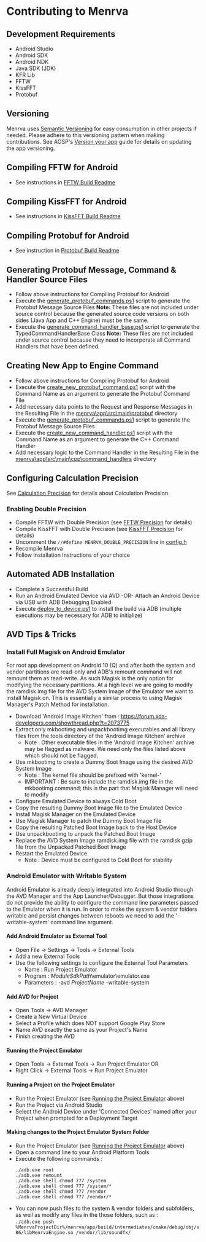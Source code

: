 # Contributing to Menrva

## Development Requirements
  - Android Studio
  - Android SDK
  - Android NDK
  - Java SDK (JDK)
  - KFR Lib
  - FFTW
  - KissFFT
  - Protobuf
  
## Versioning
Menrva uses [Semantic Versioning](https://semver.org/) for easy consumption in other projects if needed.  Please adhere to this versioning pattern when making contributions.  See AOSP's [Version your app](https://developer.android.com/studio/publish/versioning) guide for details on updating the app versioning.

## Compiling FFTW for Android
  - See instructions in [FFTW Build Readme](https://github.com/Jman420/fftw_for_android/blob/master/README.md)
  
## Compiling KissFFT for Android
  - See instructions in [KissFFT Build Readme](https://github.com/Jman420/kissfft_for_android/blob/master/README.md)

## Compiling Protobuf for Android
  - See instruction in [Protobuf Build Readme](https://github.com/Jman420/protobuf_for_android/blob/develop/README.md)
  
## Generating Protobuf Message, Command & Handler Source Files
  - Follow above instructions for Compiling Protobuf for Android
  - Execute the [generate_protobuf_commands.ps1](generate_protobuf_commands.ps1) script to generate the Protobuf Message Source Files
  **Note:** These files are not included under source control because the generated source code versions on both sides (Java App and C++ Engine) must be the same.
  - Execute the [generate_command_handler_base.ps1](generate_command_handler_base.ps1) script to generate the TypedCommandHandlerBase Class
  **Note:** These files are not included under source control because they need to incorporate all Command Handlers that have been defined.

## Creating New App to Engine Command
  - Follow above instructions for Compiling Protobuf for Android
  - Execute the [create_new_protobuf_command.ps1](create_new_protobuf_command.ps1) script with the Command Name as an argument to generate the Protobuf Command File
  - Add necessary data points to the Request and Response Messages in the Resulting File in the [menrva\app\src\main\protobuf](menrva\app\src\main\protobuf) directory
  - Execute the [generate_protobuf_commands.ps1](generate_protobuf_commands.ps1) script to generate the Protobuf Message Source Files
  - Execute the [create_new_command_handler.ps1](create_new_command_handler.ps1) script with the Command Name as an argument to generate the C++ Command Handler
  - Add necessary logic to the Command Handler in the Resulting File in the [menrva\app\src\main\cpp\command_handlers](menrva\app\src\main\cpp\command_handlers) directory

## Configuring Calculation Precision
See [Calculation Precision](README.md#calculation-precision) for details about Calculation Precision.

### Enabling Double Precision
  - Compile FFTW with Double Precision (see [FFTW Precision](https://github.com/Jman420/fftw_for_android/blob/master/README.md#fftw-precision) for details)
  - Compile KissFFT with Double Precision (see [KissFFT Precision](https://github.com/Jman420/kissfft_for_android/blob/master/README.md#kissfft-precision) for details)
  - Uncomment the ```//#define MENRVA_DOUBLE_PRECISION``` line in [config.h](menrva/app/src/main/cpp/config.h)
  - Recompile Menrva
  - Follow Installation Instructions of your choice
  
## Automated ADB Installation
  - Complete a Successful Build
  - Run an Android Emulated Device via AVD -OR- Attach an Android Device via USB with ADB Debugging Enabled
  - Execute [deploy_to_device.ps1](deploy_to_device.ps1) to install the build via ADB (multiple executions may be necessary for ADB to initialize)

## AVD Tips & Tricks

### Install Full Magisk on Android Emulator
For root app development on Android 10 (Q) and after both the system and vendor partitions are read-only and ADB's remount command will not remount them as read-write.  As such Magisk is the only option for modifying the necessary partitions.  At a high level we are going to modify the ramdisk.img file for the AVD System Image of the Emulator we want to install Magisk on.  This is essentially a similar process to using Magisk Manager's Patch Method for installation.
  - Download 'Android Image Kitchen' from : https://forum.xda-developers.com/showthread.php?t=2073775
  - Extract only mkbootimg and unpackbootimg executables and all library files from the tools directory of the 'Android Image Kitchen' archive
    * Note : Other executable files in the 'Android Image Kitchen' archive may be flagged as malware.  We need only the files listed above which should not be flagged.
  - Use mkbootimg to create a Dummy Boot Image using the desired AVD System Image
    * Note : The kernel file should be prefixed with 'kernel-'
    * IMPORTANT : Be sure to include the ramdisk.img file in the mkbootimg command; this is the part that Magisk Manager will need to modify
  - Configure Emulated Device to always Cold Boot
  - Copy the resulting Dummy Boot Image file to the Emulated Device
  - Install Magisk Manager on the Emulated Device
  - Use Magisk Manager to patch the Dummy Boot Image file
  - Copy the resulting Patched Boot Image back to the Host Device
  - Use unpackbootimg to unpack the Patched Boot Image
  - Replace the AVD System Image ramdisk.img file with the ramdisk gzip file from the Unpacked Patched Boot Image
  - Restart the Emulated Device
    * Note : Device must be configured to Cold Boot for stability

### Android Emulator with Writable System
Android Emulator is already deeply integrated into Android Studio through the AVD Manager and the App Launcher/Debugger.  But those integrations do not provide the ability to configure the command line parameters passed to the Emulator when it is run.  In order to make the system & vendor folders writable and persist changes between reboots we need to add the '-writable-system' command line argument.

#### Add Android Emulator as External Tool
  - Open File -> Settings -> Tools -> External Tools
  - Add a new External Tools
  - Use the following settings to configure the External Tool Parameters
    * Name : Run Project Emulator
    * Program : $ModuleSdkPath$\emulator\emulator.exe
    * Parameters : -avd $ProjectName$ -writable-system

#### Add AVD for Project
  - Open Tools -> AVD Manager
  - Create a New Virtual Device
  - Select a Profile which does NOT support Google Play Store
  - Name AVD exactly the same as your Project's Name
  - Finish creating the AVD

#### Running the Project Emulator
  - Open Tools -> External Tools -> Run Project Emulator
  OR
  - Right Click -> External Tools -> Run Project Emulator

#### Running a Project on the Project Emulator
  - Run the Project Emulator (see [Running the Project Emulator](#running-the-project-emulator) above)
  - Run the Project via Android Studio
  - Select the Android Device under 'Connected Devices' named after your Project when prompted for a Deployment Target

#### Making changes to the Project Emulator System Folder
  - Run the Project Emulator (see [Running the Project Emulator](#running-the-project-emulator) above)
  - Open a command line to your Android Platform Tools
  - Execute the following commands :  
    ```
    ./adb.exe root
    ./adb.exe remount
    ./adb.exe shell chmod 777 /system
    ./adb.exe shell chmod 777 /system/*
    ./adb.exe shell chmod 777 /vendor
    ./adb.exe shell chmod 777 /vendor/*
    ```
  - You can now push files to the system & vendor folders and subfolders, as well as modify any files in the those folders, such as :  
  ```./adb.exe push %MenrvaProjectDir%/menrva/app/build/intermediates/cmake/debug/obj/x86/libMenrvaEngine.so /vendor/lib/soundfx/```
